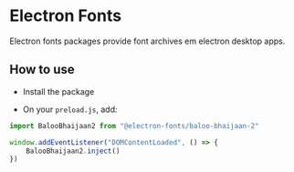 # Electron Fonts

Electron fonts packages provide font archives em electron desktop apps.

## How to use

* Install the package

* On your `preload.js`, add:

```ts
import BalooBhaijaan2 from "@electron-fonts/baloo-bhaijaan-2"

window.addEventListener("DOMContentLoaded", () => {
    BalooBhaijaan2.inject()
})
```
